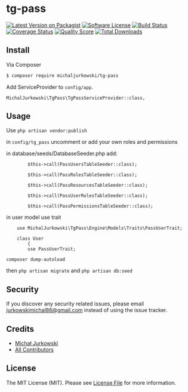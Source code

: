 # tg-pass

[![Latest Version on Packagist][ico-version]][link-packagist]
[![Software License][ico-license]](LICENSE.md)
[![Build Status][ico-travis]][link-travis]
[![Coverage Status][ico-scrutinizer]][link-scrutinizer]
[![Quality Score][ico-code-quality]][link-code-quality]
[![Total Downloads][ico-downloads]][link-downloads]

## Install

Via Composer

``` bash
$ composer require michaljurkowski/tg-pass
```

Add ServiceProvider to `config/app`.

```
MichalJurkowski\TgPass\TgPassServiceProvider::class,
```
## Usage

Use `php artisan vendor:publish`

in `config/tg_pass` uncomment or add your own roles and permissions

in database/seeds/DatabaseSeeder.php add:

```
        $this->call(PassUsersTableSeeder::class);

        $this->call(PassRolesTableSeeder::class);

        $this->call(PassResourcesTableSeeder::class);

        $this->call(PassUserRolesTableSeeder::class);

        $this->call(PassPermissionsTableSeeder::class);
```


in user model use trait
```
    use MichalJurkowski\TgPass\Engine\Models\Traits\PassUserTrait;

    class User
        {
        use PassUserTrait;
```

`composer dump-autoload`

then `php artisan migrate` and `php artisan db:seed`

## Security

If you discover any security related issues, please email jurkowskimichal86@gmail.com instead of using the issue tracker.

## Credits

- [Michał Jurkowski][link-author]
- [All Contributors][link-contributors]

## License

The MIT License (MIT). Please see [License File](LICENSE.md) for more information.

[ico-version]: https://img.shields.io/packagist/v/michaljurkowski/tg-pass.svg?style=flat-square
[ico-license]: https://img.shields.io/badge/license-MIT-brightgreen.svg?style=flat-square
[ico-travis]: https://img.shields.io/travis/michaljurkowski/tg-pass/master.svg?style=flat-square
[ico-scrutinizer]: https://img.shields.io/scrutinizer/coverage/g/michaljurkowski/tg-pass.svg?style=flat-square
[ico-code-quality]: https://img.shields.io/scrutinizer/g/michaljurkowski/tg-pass.svg?style=flat-square
[ico-downloads]: https://img.shields.io/packagist/dt/michaljurkowski/tg-pass.svg?style=flat-square

[link-packagist]: https://packagist.org/packages/michaljurkowski/tg-pass
[link-travis]: https://travis-ci.org/michaljurkowski/tg-pass
[link-scrutinizer]: https://scrutinizer-ci.com/g/michaljurkowski/tg-pass/code-structure
[link-code-quality]: https://scrutinizer-ci.com/g/michaljurkowski/tg-pass
[link-downloads]: https://packagist.org/packages/michaljurkowski/tg-pass
[link-author]: https://github.com/michaljurkowski
[link-contributors]: ../../contributors
